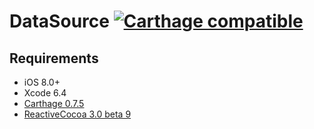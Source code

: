 # DataSource [![Carthage compatible](https://img.shields.io/badge/Carthage-compatible-4BC51D.svg?style=flat)](https://github.com/Carthage/Carthage)

## Requirements

* iOS 8.0+
* Xcode 6.4
* [Carthage 0.7.5](https://github.com/Carthage/Carthage/releases/tag/0.7.5)
* [ReactiveCocoa 3.0 beta 9](https://github.com/ReactiveCocoa/ReactiveCocoa/releases/tag/v3.0-beta.9)
